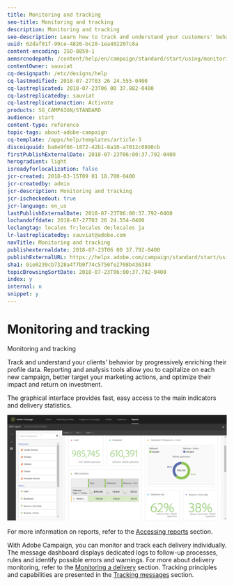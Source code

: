 ```yaml
---
title: Monitoring and tracking
seo-title: Monitoring and tracking
description: Monitoring and tracking
seo-description: Learn how to track and understand your customers' behavior by enriching their profile data. With Adobe Campaign, use reporting and analysis tools to capitalize on each new campaign.
uuid: 62daf01f-99ce-4826-bc28-1ea402207c8a
content-encoding: ISO-8859-1
aemsrcnodepath: /content/help/en/campaign/standard/start/using/monitoring-and-tracking
contentOwner: sauviat
cq-designpath: /etc/designs/help
cq-lastmodified: 2018-07-27T03 26 24.555-0400
cq-lastreplicated: 2018-07-23T06 00 37.882-0400
cq-lastreplicatedby: sauviat
cq-lastreplicationaction: Activate
products: SG_CAMPAIGN/STANDARD
audience: start
content-type: reference
topic-tags: about-adobe-campaign
cq-template: /apps/help/templates/article-3
discoiquuid: ba8e9f66-1872-42b1-8a10-a7012c0890cb
firstPublishExternalDate: 2018-07-23T06:00:37.792-0400
herogradient: light
isreadyforlocalization: false
jcr-created: 2018-03-15T09 01 18.700-0400
jcr-createdby: admin
jcr-description: Monitoring and tracking
jcr-ischeckedout: true
jcr-language: en_us
lastPublishExternalDate: 2018-07-23T06:00:37.792-0400
lochandoffdate: 2018-07-27T03 26 24.554-0400
loclangtag: locales fr;locales de;locales ja
lr-lastreplicatedby: sauviat@adobe.com
navTitle: Monitoring and tracking
publishexternaldate: 2018-07-23T06 00 37.792-0400
publishExternalURL: https://helpx.adobe.com/campaign/standard/start/using/monitoring-and-tracking.html
sha1: 01e0239cb7328a4f7b0f74c5750fe2708b436384
topicBrowsingSortDate: 2018-07-23T06:00:37.792-0400
index: y
internal: n
snippet: y
---
```


# Monitoring and tracking

Monitoring and tracking

Track and understand your clients' behavior by progressively enriching their profile data. Reporting and analysis tools allow you to capitalize on each new campaign, better target your marketing actions, and optimize their impact and return on investment.

The graphical interface provides fast, easy access to the main indicators and delivery statistics.

![](assets/dynamic_report_intro.png)

For more information on reports, refer to the [Accessing reports](../../reporting/using/about-dynamic-reports.md) section.

With Adobe Campaign, you can monitor and track each delivery individually. The message dashboard displays dedicated logs to follow-up processes, rules and identify possible errors and warnings. For more about delivery monitoring, refer to the [Monitoring a delivery](../../sending/using/monitoring-a-delivery.md) section. Tracking principles and capabilities are presented in the [Tracking messages](../../sending/using/tracking-messages.md) section.
